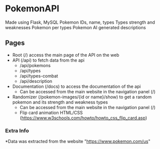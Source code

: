 # PokemonAPI
Made using Flask, MySQL
Pokemon IDs, name, types
Types strength and weaknesses
Pokemon per types
Pokemon AI generated descriptions

## Pages
- Root (/) access the main page of the API on the web
- API (/api) to fetch data from the api
    - /api/pokemons
    - /api/types
    - /api/types-combat
    - /api/description
- Documentation (/docs) to access the documentation of the api
    - Can be accessed from the main website in the navigation panel (/)
- Randomizer (/pokemon-images/{id or name}/show) to get a random pokemon and its strength and weakness types
    - Can be accessed from the main website in the navigation panel (/)
    - Flip card animation HTML/CSS (https://www.w3schools.com/howto/howto_css_flip_card.asp)

### Extra Info
*Data was extracted from the website "https://www.pokemon.com/us"

